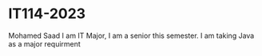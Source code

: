 # IT114-2023
Mohamed Saad
I am IT Major, I am a senior this semester. I am taking Java as a major requirment

